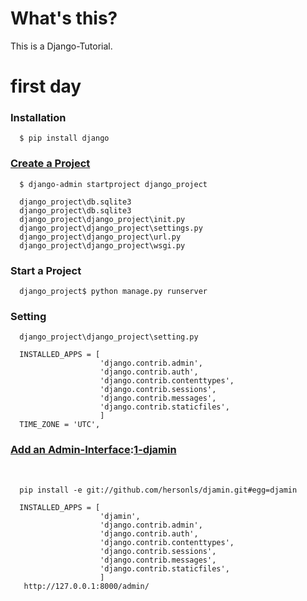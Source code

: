 # What's this?
  This is a Django-Tutorial.
# first day
  ### Installation
  
      $ pip install django
      
  ### [Create a Project](https://overiq.com/django/1.10/creating-django-project/)
  
      $ django-admin startproject django_project

      django_project\db.sqlite3
      django_project\db.sqlite3
      django_project\django_project\init.py
      django_project\django_project\settings.py
      django_project\django_project\url.py
      django_project\django_project\wsgi.py
   
  ### Start a Project
      django_project$ python manage.py runserver
  ### Setting
      django_project\django_project\setting.py

      INSTALLED_APPS = [
                        'django.contrib.admin',
                        'django.contrib.auth',
                        'django.contrib.contenttypes',
                        'django.contrib.sessions',
                        'django.contrib.messages',
                        'django.contrib.staticfiles',
                        ] 
      TIME_ZONE = 'UTC',
      
  ### [Add an Admin-Interface](https://github.com/rosarior/awesome-django#admin-interface):[1-djamin](https://github.com/hersonls/djamin/)
      
      
      pip install -e git://github.com/hersonls/djamin.git#egg=djamin
      
      INSTALLED_APPS = [
                        'djamin',
                        'django.contrib.admin',
                        'django.contrib.auth',
                        'django.contrib.contenttypes',
                        'django.contrib.sessions',
                        'django.contrib.messages',
                        'django.contrib.staticfiles',
                        ] 
       http://127.0.0.1:8000/admin/ 
